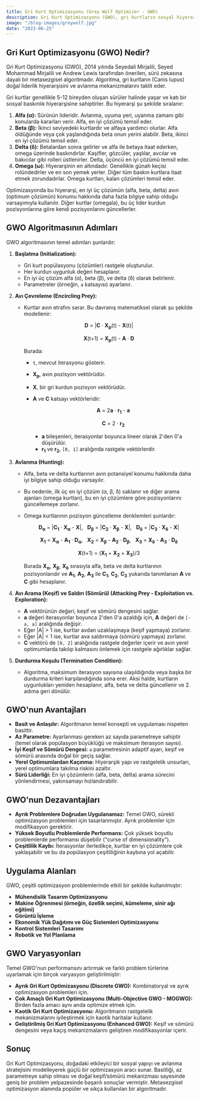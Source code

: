 ```yaml
---
title: Gri Kurt Optimizasyonu (Grey Wolf Optimizer - GWO)
description: Gri Kurt Optimizasyonu (GWO), gri kurtların sosyal hiyerarşisi ve avlanma davranışlarından esinlenerek geliştirilmiş bir metasezgisel optimizasyon algoritmasıdır.
image: "/blog-images/greywolf.jpg"
date: "2023-06-25"
---
```


## Gri Kurt Optimizasyonu (GWO) Nedir?

Gri Kurt Optimizasyonu (GWO), 2014 yılında Seyedali Mirjalili, Seyed Mohammad Mirjalili ve Andrew Lewis tarafından önerilen, sürü zekasına dayalı bir metasezgisel algoritmadır. Algoritma, gri kurtların (Canis lupus) doğal liderlik hiyerarşisini ve avlanma mekanizmalarını taklit eder.

Gri kurtlar genellikle 5-12 bireyden oluşan sürüler halinde yaşar ve katı bir sosyal baskınlık hiyerarşisine sahiptirler. Bu hiyerarşi şu şekilde sıralanır:

1.  **Alfa (α):** Sürünün lideridir. Avlanma, uyuma yeri, uyanma zamanı gibi konularda kararları verir. Alfa, en iyi çözümü temsil eder.
2.  **Beta (β):** İkinci seviyedeki kurtlardır ve alfaya yardımcı olurlar. Alfa öldüğünde veya çok yaşlandığında beta onun yerini alabilir. Beta, ikinci en iyi çözümü temsil eder.
3.  **Delta (δ):** Betalardan sonra gelirler ve alfa ile betaya itaat ederken, omega üzerinde baskındırlar. Kaşifler, gözcüler, yaşlılar, avcılar ve bakıcılar gibi rolleri üstlenirler. Delta, üçüncü en iyi çözümü temsil eder.
4.  **Omega (ω):** Hiyerarşinin en altındadır. Genellikle günah keçisi rolündedirler ve en son yemek yerler. Diğer tüm baskın kurtlara itaat etmek zorundadırlar. Omega kurtları, kalan çözümleri temsil eder.

Optimizasyonda bu hiyerarşi, en iyi üç çözümün (alfa, beta, delta) avın (optimum çözümün) konumu hakkında daha fazla bilgiye sahip olduğu varsayımıyla kullanılır. Diğer kurtlar (omegala), bu üç lider kurdun pozisyonlarına göre kendi pozisyonlarını güncellerler.

## GWO Algoritmasının Adımları

GWO algoritmasının temel adımları şunlardır:

1.  **Başlatma (Initialization):**
    *   Gri kurt popülasyonu (çözümler) rastgele oluşturulur.
    *   Her kurdun uygunluk değeri hesaplanır.
    *   En iyi üç çözüm alfa (α), beta (β), ve delta (δ) olarak belirlenir.
    *   Parametreler (örneğin, `a` katsayısı) ayarlanır.

2.  **Avı Çevreleme (Encircling Prey):**
    *   Kurtlar avın etrafını sarar. Bu davranış matematiksel olarak şu şekilde modellenir:
        
        <div style="text-align: center; margin: 1em 0;">
        <b>D</b> = |<b>C</b> · <b>X<sub>p</sub></b>(t) - <b>X</b>(t)|
        </div>
        
        <div style="text-align: center; margin: 1em 0;">
        <b>X</b>(t+1) = <b>X<sub>p</sub></b>(t) - <b>A</b> · <b>D</b>
        </div>
        
        Burada:
        *   `t`, mevcut iterasyonu gösterir.
        *   <b>X<sub>p</sub></b>, avın pozisyon vektörüdür.
        *   <b>X</b>, bir gri kurdun pozisyon vektörüdür.
        *   <b>A</b> ve <b>C</b> katsayı vektörleridir:
            
            <div style="text-align: center; margin: 1em 0;">
            <b>A</b> = 2<b>a</b> · <b>r<sub>1</sub></b> - <b>a</b>
            </div>
            
            <div style="text-align: center; margin: 1em 0;">
            <b>C</b> = 2 · <b>r<sub>2</sub></b>
            </div>
            
            *   <b>a</b> bileşenleri, iterasyonlar boyunca lineer olarak 2'den 0'a düşürülür.
            *   <b>r<sub>1</sub></b> ve <b>r<sub>2</sub></b>, `[0, 1]` aralığında rastgele vektörlerdir.

3.  **Avlanma (Hunting):**
    *   Alfa, beta ve delta kurtlarının avın potansiyel konumu hakkında daha iyi bilgiye sahip olduğu varsayılır.
    *   Bu nedenle, ilk üç en iyi çözüm (α, β, δ) saklanır ve diğer arama ajanları (omega kurtları), bu en iyi çözümlere göre pozisyonlarını güncellemeye zorlanır.
    *   Omega kurtlarının pozisyon güncelleme denklemleri şunlardır:
        
        <div style="text-align: center; margin: 1em 0;">
        <b>D<sub>α</sub></b> = |<b>C<sub>1</sub></b> · <b>X<sub>α</sub></b> - <b>X</b>|,&nbsp;&nbsp;&nbsp;<b>D<sub>β</sub></b> = |<b>C<sub>2</sub></b> · <b>X<sub>β</sub></b> - <b>X</b>|,&nbsp;&nbsp;&nbsp;<b>D<sub>δ</sub></b> = |<b>C<sub>3</sub></b> · <b>X<sub>δ</sub></b> - <b>X</b>|
        </div>
        
        <div style="text-align: center; margin: 1em 0;">
        <b>X<sub>1</sub></b> = <b>X<sub>α</sub></b> - <b>A<sub>1</sub></b> · <b>D<sub>α</sub></b>,&nbsp;&nbsp;&nbsp;<b>X<sub>2</sub></b> = <b>X<sub>β</sub></b> - <b>A<sub>2</sub></b> · <b>D<sub>β</sub></b>,&nbsp;&nbsp;&nbsp;<b>X<sub>3</sub></b> = <b>X<sub>δ</sub></b> - <b>A<sub>3</sub></b> · <b>D<sub>δ</sub></b>
        </div>
        
        <div style="text-align: center; margin: 1em 0;">
        <b>X</b>(t+1) = (<b>X<sub>1</sub></b> + <b>X<sub>2</sub></b> + <b>X<sub>3</sub></b>)/3
        </div>
        
        Burada <b>X<sub>α</sub></b>, <b>X<sub>β</sub></b>, <b>X<sub>δ</sub></b> sırasıyla alfa, beta ve delta kurtlarının pozisyonlarıdır ve <b>A<sub>1</sub></b>, <b>A<sub>2</sub></b>, <b>A<sub>3</sub></b> ile <b>C<sub>1</sub></b>, <b>C<sub>2</sub></b>, <b>C<sub>3</sub></b> yukarıda tanımlanan <b>A</b> ve <b>C</b> gibi hesaplanır.

4.  **Avı Arama (Keşif) ve Saldırı (Sömürü) (Attacking Prey - Exploitation vs. Exploration):**
    *   <b>A</b> vektörünün değeri, keşif ve sömürü dengesini sağlar.
    *   <b>a</b> değeri iterasyonlar boyunca 2'den 0'a azaldığı için, <b>A</b> değeri de `[-a, a]` aralığında değişir.
    *   Eğer |A| > 1 ise, kurtlar avdan uzaklaşmaya (keşif yapmaya) zorlanır.
    *   Eğer |A| < 1 ise, kurtlar ava saldırmaya (sömürü yapmaya) zorlanır.
    *   <b>C</b> vektörü de `[0, 2]` aralığında rastgele değerler içerir ve avın yerel optimumlarda takılıp kalmasını önlemek için rastgele ağırlıklar sağlar.

5.  **Durdurma Koşulu (Termination Condition):**
    *   Algoritma, maksimum iterasyon sayısına ulaşıldığında veya başka bir durdurma kriteri karşılandığında sona erer. Aksi halde, kurtların uygunlukları yeniden hesaplanır, alfa, beta ve delta güncellenir ve 2. adıma geri dönülür.

## GWO'nun Avantajları

*   **Basit ve Anlaşılır:** Algoritmanın temel konsepti ve uygulaması nispeten basittir.
*   **Az Parametre:** Ayarlanması gereken az sayıda parametreye sahiptir (temel olarak popülasyon büyüklüğü ve maksimum iterasyon sayısı).
*   **İyi Keşif ve Sömürü Dengesi:** `a` parametresinin adaptif ayarı, keşif ve sömürü arasında doğal bir geçiş sağlar.
*   **Yerel Optimumlardan Kaçınma:** Hiyerarşik yapı ve rastgelelik unsurları, yerel optimumlara takılma riskini azaltır.
*   **Sürü Liderliği:** En iyi çözümlerin (alfa, beta, delta) arama sürecini yönlendirmesi, yakınsamayı hızlandırabilir.

## GWO'nun Dezavantajları

*   **Ayrık Problemlere Doğrudan Uygulanamaz:** Temel GWO, sürekli optimizasyon problemleri için tasarlanmıştır. Ayrık problemler için modifikasyon gerektirir.
*   **Yüksek Boyutlu Problemlerde Performans:** Çok yüksek boyutlu problemlerde performansı düşebilir ("curse of dimensionality").
*   **Çeşitlilik Kaybı:** İterasyonlar ilerledikçe, kurtlar en iyi çözümlere çok yaklaşabilir ve bu da popülasyon çeşitliliğinin kaybına yol açabilir.

## Uygulama Alanları

GWO, çeşitli optimizasyon problemlerinde etkili bir şekilde kullanılmıştır:

*   **Mühendislik Tasarım Optimizasyonu**
*   **Makine Öğrenmesi (örneğin, özellik seçimi, kümeleme, sinir ağı eğitimi)**
*   **Görüntü İşleme**
*   **Ekonomik Yük Dağıtımı ve Güç Sistemleri Optimizasyonu**
*   **Kontrol Sistemleri Tasarımı**
*   **Robotik ve Yol Planlama**

## GWO Varyasyonları

Temel GWO'nun performansını artırmak ve farklı problem türlerine uyarlamak için birçok varyasyon geliştirilmiştir:

*   **Ayrık Gri Kurt Optimizasyonu (Discrete GWO):** Kombinatoryal ve ayrık optimizasyon problemleri için.
*   **Çok Amaçlı Gri Kurt Optimizasyonu (Multi-Objective GWO - MOGWO):** Birden fazla amacı aynı anda optimize etmek için.
*   **Kaotik Gri Kurt Optimizasyonu:** Algoritmanın rastgelelik mekanizmalarını iyileştirmek için kaotik haritalar kullanır.
*   **Geliştirilmiş Gri Kurt Optimizasyonu (Enhanced GWO):** Keşif ve sömürü dengesini veya kaçış mekanizmalarını geliştiren modifikasyonlar içerir.

## Sonuç

Gri Kurt Optimizasyonu, doğadaki etkileyici bir sosyal yapıyı ve avlanma stratejisini modelleyerek güçlü bir optimizasyon aracı sunar. Basitliği, az parametreye sahip olması ve doğal keşif/sömürü mekanizması sayesinde geniş bir problem yelpazesinde başarılı sonuçlar vermiştir. Metasezgisel optimizasyon alanında popüler ve sıkça kullanılan bir algoritmadır. 